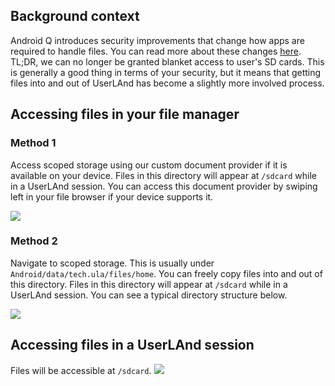 ## Background context
Android Q introduces security improvements that change how apps are required to handle files. You can read more about these changes [here](https://developer.android.com/preview/privacy/scoped-storage). TL;DR, we can no longer be granted blanket access to user's SD cards. This is generally a good thing in terms of your security, but it means that getting files into and out of UserLAnd has become a slightly more involved process. 

## Accessing files in your file manager

### Method 1
Access scoped storage using our custom document provider if it is available on your device. Files in this directory will appear at `/sdcard` while in a UserLAnd session. You can access this document provider by swiping left in your file browser if your device supports it.


![](https://i.imgur.com/dD4bUAi.jpg)

### Method 2
Navigate to scoped storage. This is usually under `Android/data/tech.ula/files/home`.
You can freely copy files into and out of this directory. Files in this directory will appear at `/sdcard` while in a UserLAnd session. You can see a typical directory structure below.


![](https://i.imgur.com/s4Rx5nH.png)

## Accessing files in a UserLAnd session
Files will be accessible at `/sdcard`.
![](https://i.imgur.com/LYURQkU.png)